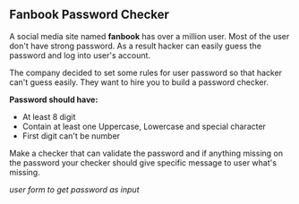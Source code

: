 ## Fanbook Password Checker

A social media site named **fanbook** has over a million user. Most of the user don't have strong password. As a result hacker can easily guess the password and log into user's account.

The company decided to set some rules for user password so that hacker can't guess easily. They want to hire you to build a password checker.

**Password should have:**
- At least 8 digit
- Contain at least one Uppercase, Lowercase and special character
- First digit can't be number

Make a checker that can validate the password and if anything missing on the password your checker should give specific message to user what's missing.

_user form to get password as input_
